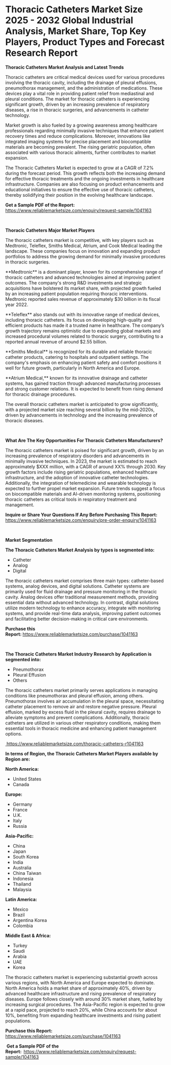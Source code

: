 <p><h1>Thoracic Catheters Market Size 2025 - 2032 Global Industrial Analysis, Market Share, Top Key Players, Product Types and Forecast Research Report</h1></p><p><strong>Thoracic Catheters Market Analysis and Latest Trends</strong></p>
<p><p>Thoracic catheters are critical medical devices used for various procedures involving the thoracic cavity, including the drainage of pleural effusions, pneumothorax management, and the administration of medications. These devices play a vital role in providing patient relief from mediastinal and pleural conditions. The market for thoracic catheters is experiencing significant growth, driven by an increasing prevalence of respiratory diseases, a rise in thoracic surgeries, and advancements in catheter technology.</p><p>Market growth is also fueled by a growing awareness among healthcare professionals regarding minimally invasive techniques that enhance patient recovery times and reduce complications. Moreover, innovations like integrated imaging systems for precise placement and biocompatible materials are becoming prevalent. The rising geriatric population, often associated with various thoracic ailments, further contributes to market expansion.</p><p>The Thoracic Catheters Market is expected to grow at a CAGR of 7.2% during the forecast period. This growth reflects both the increasing demand for effective thoracic treatments and the ongoing investments in healthcare infrastructure. Companies are also focusing on product enhancements and educational initiatives to ensure the effective use of thoracic catheters, thereby solidifying their position in the evolving healthcare landscape.</p></p>
<p><strong>Get a Sample PDF of the Report:&nbsp;</strong> <a href="https://www.reliablemarketsize.com/enquiry/request-sample/1041163?utm_campaign=2889&utm_medium=2&utm_source=Github&utm_content=ia&utm_term=13042025&utm_id=thoracic-catheters">https://www.reliablemarketsize.com/enquiry/request-sample/1041163</a></p>
<p>&nbsp;</p>
<p><strong>Thoracic Catheters Major Market Players</strong></p>
<p><p>The thoracic catheters market is competitive, with key players such as Medtronic, Teleflex, Smiths Medical, Atrium, and Cook Medical leading the landscape. These companies focus on innovation and expanding product portfolios to address the growing demand for minimally invasive procedures in thoracic surgeries.</p><p>**Medtronic** is a dominant player, known for its comprehensive range of thoracic catheters and advanced technologies aimed at improving patient outcomes. The company's strong R&D investments and strategic acquisitions have bolstered its market share, with projected growth fueled by an increasing patient population requiring thoracic interventions. Medtronic reported sales revenue of approximately $30 billion in its fiscal year 2022.</p><p>**Teleflex** also stands out with its innovative range of medical devices, including thoracic catheters. Its focus on developing high-quality and efficient products has made it a trusted name in healthcare. The company’s growth trajectory remains optimistic due to expanding global markets and increased procedural volumes related to thoracic surgery, contributing to a reported annual revenue of around $2.55 billion.</p><p>**Smiths Medical** is recognized for its durable and reliable thoracic catheter products, catering to hospitals and outpatient settings. The company's emphasis on enhancing patient safety and comfort positions it well for future growth, particularly in North America and Europe.</p><p>**Atrium Medical,** known for its innovative drainage and catheter systems, has gained traction through advanced manufacturing processes and strong customer relations. It is expected to benefit from rising demand for thoracic drainage procedures.</p><p>The overall thoracic catheters market is anticipated to grow significantly, with a projected market size reaching several billion by the mid-2020s, driven by advancements in technology and the increasing prevalence of thoracic diseases.</p></p>
<p>&nbsp;</p>
<p><strong>What Are The Key Opportunities For Thoracic Catheters Manufacturers?</strong></p>
<p><p>The thoracic catheters market is poised for significant growth, driven by an increasing prevalence of respiratory disorders and advancements in minimally invasive techniques. In 2023, the market is estimated to reach approximately $XXX million, with a CAGR of around XX% through 2030. Key growth factors include rising geriatric populations, enhanced healthcare infrastructure, and the adoption of innovative catheter technologies. Additionally, the integration of telemedicine and wearable technology is expected to further propel market expansion. Future trends suggest a focus on biocompatible materials and AI-driven monitoring systems, positioning thoracic catheters as critical tools in respiratory treatment and management.</p></p>
<p><strong>Inquire or Share Your Questions If Any Before Purchasing This Report:</strong> <a href="https://www.reliablemarketsize.com/enquiry/pre-order-enquiry/1041163?utm_campaign=2889&utm_medium=2&utm_source=Github&utm_content=ia&utm_term=13042025&utm_id=thoracic-catheters">https://www.reliablemarketsize.com/enquiry/pre-order-enquiry/1041163</a></p>
<p>&nbsp;</p>
<p><strong>Market Segmentation</strong></p>
<p><strong>The Thoracic Catheters Market Analysis by types is segmented into:</strong></p>
<p><ul><li>Catheter</li><li>Analog</li><li>Digital</li></ul></p>
<p><p>The thoracic catheters market comprises three main types: catheter-based systems, analog devices, and digital solutions. Catheter systems are primarily used for fluid drainage and pressure monitoring in the thoracic cavity. Analog devices offer traditional measurement methods, providing essential data without advanced technology. In contrast, digital solutions utilize modern technology to enhance accuracy, integrate with monitoring systems, and provide real-time data analysis, improving patient outcomes and facilitating better decision-making in critical care environments.</p></p>
<p><strong>Purchase this Report:&nbsp;</strong><a href="https://www.reliablemarketsize.com/purchase/1041163?utm_campaign=2889&utm_medium=2&utm_source=Github&utm_content=ia&utm_term=13042025&utm_id=thoracic-catheters">https://www.reliablemarketsize.com/purchase/1041163</a></p>
<p>&nbsp;</p>
<p><strong>The Thoracic Catheters Market Industry Research by Application is segmented into:</strong></p>
<p><ul><li>Pneumothorax</li><li>Pleural Effusion</li><li>Others</li></ul></p>
<p><p>The thoracic catheters market primarily serves applications in managing conditions like pneumothorax and pleural effusion, among others. Pneumothorax involves air accumulation in the pleural space, necessitating catheter placement to remove air and restore negative pressure. Pleural effusion, marked by excess fluid in the pleural cavity, requires drainage to alleviate symptoms and prevent complications. Additionally, thoracic catheters are utilized in various other respiratory conditions, making them essential tools in thoracic medicine and enhancing patient management options.</p></p>
<p><a href="https://www.reliablemarketsize.com/thoracic-catheters-r1041163?utm_campaign=2889&utm_medium=2&utm_source=Github&utm_content=ia&utm_term=13042025&utm_id=thoracic-catheters">&nbsp;https://www.reliablemarketsize.com/thoracic-catheters-r1041163</a></p>
<p><strong>In terms of Region, the Thoracic Catheters Market Players available by Region are:</strong></p>
<p>
    <p> <strong> North America: </strong>
        <ul>
            <li>United States</li>
            <li>Canada</li>
        </ul>
        </p> 
    <p> <strong> Europe: </strong>
        <ul>
            <li>Germany</li>
            <li>France</li>
            <li>U.K.</li>
            <li>Italy</li>
            <li>Russia</li>
        </ul>
        </p> 
    <p> <strong> Asia-Pacific: </strong>
        <ul>
            <li>China</li>
            <li>Japan</li>
            <li>South Korea</li>
            <li>India</li>
            <li>Australia</li>
            <li>China Taiwan</li>
            <li>Indonesia</li>
            <li>Thailand</li>
            <li>Malaysia</li>
        </ul>
        </p> 
    <p> <strong> Latin America: </strong>
        <ul>
            <li>Mexico</li>
            <li>Brazil</li>
            <li>Argentina Korea</li>
            <li>Colombia</li>
        </ul>
        </p> 
    <p> <strong> Middle East & Africa: </strong>
        <ul>
            <li>Turkey</li>
            <li>Saudi</li>
            <li>Arabia</li>
            <li>UAE</li>
            <li>Korea</li>
        </ul>
    </p>
    </p>
<p><p>The thoracic catheters market is experiencing substantial growth across various regions, with North America and Europe expected to dominate. North America holds a market share of approximately 40%, driven by advanced healthcare infrastructure and rising prevalence of respiratory diseases. Europe follows closely with around 30% market share, fueled by increasing surgical procedures. The Asia-Pacific region is expected to grow at a rapid pace, projected to reach 20%, while China accounts for about 10%, benefiting from expanding healthcare investments and rising patient populations.</p></p>
<p><strong>Purchase this Report: </strong><a href="https://www.reliablemarketsize.com/purchase/1041163?utm_campaign=2889&utm_medium=2&utm_source=Github&utm_content=ia&utm_term=13042025&utm_id=thoracic-catheters">https://www.reliablemarketsize.com/purchase/1041163</a></p>
<p>&nbsp;<strong>Get a Sample PDF of the Report:&nbsp;&nbsp;</strong><a href="https://www.reliablemarketsize.com/enquiry/request-sample/1041163?utm_campaign=2889&utm_medium=2&utm_source=Github&utm_content=ia&utm_term=13042025&utm_id=thoracic-catheters">https://www.reliablemarketsize.com/enquiry/request-sample/1041163</a></p>
<p><strong></strong></p>
<p><p></p><p></p><p></p></p>